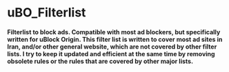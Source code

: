 # uBO_Filterlist
#### Filterlist to block ads. Compatible with most ad blockers, but specifically written for uBlock Origin. This filter list is written to cover most ad sites in Iran, and/or other general website, which are not covered by other filter lists. I try to keep it updated and efficient at the same time by removing obsolete rules or the rules that are covered by other major lists.
